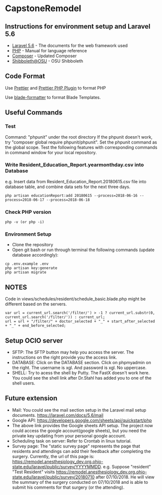 # CapstoneRemodel

## Instructions for environment setup and Laravel 5.6

- [Laravel 5.6](https://laravel.com/docs/5.6) - The documents for the web framework used
- [PHP](http://us1.php.net/manual/en/langref.php) - Manual for language reference
- [Composer](https://getcomposer.org/download/) - Updated Composer
- [Shibboleth@OSU](https://webauth.service.ohio-state.edu/~shibboleth/) - OSU Shibboleth

## Code Format

Use [Prettier](https://github.com/prettier/prettier) and
[Prettier PHP Plugin](https://github.com/prettier/plugin-php)
to format PHP

Use [blade-formatter](https://www.npmjs.com/package/blade-formatter)
to format Blade Templates.

## Useful Commands

### Test

Command: "phpunit" under the root directory
If the phpunit doesn't work, try "composer global require phpunit/phpunit". Set the phpunit command as the global scope.
Test the following features with corresponding commands in command window for your local repository.

### Write Resident_Education_Report.yearmonthday.csv into Database

e.g. Insert data from Resident_Education_Report.20180615.csv file into database table, and combine data sets
for the next three days.

```
php artisan educationReport:add 20180615 --process=2018-06-16 --process=2018-06-17 --process=2018-06-18
```

### Check PHP version

```
php -v (or php -i)
```

### Environment Setup

- Clone the repository
- Open git bash or run through terminal the following commands (update database accordingly):

```
cp .env.example .env
php artisan key:generate
php artisan migrate
```

## NOTES

Code in views/schedules/resident/schedule_basic.blade.php might be different based on the servers.

```
var url = current_url.search('/filter/') > -1 ? current_url.substr(0, current_url.search('/filter/')) : current_url;
url = url + "/filter/" + doctor_selected + "_" + start_after_selected + "_" + end_before_selected;
```

## Setup OCIO server

- SFTP: The SFTP button may help you access the server. The instructions on the right provide you the access link.
- DATABASE: Click on the DATABASE section. Click on phpmyadmin on the right. The username is xgl. And password is xgl. No uppercase.
- SHELL: Try to acess the shell by Putty. The FastX doesn't work here. You could see the shell link after Dr.Stahl has added you to one of the shell users.

## Future extension

- Mail: You could see the mail section setup in the Laravel mail setup documents. https://laravel.com/docs/5.6/mail
- Google API: https://developers.google.com/sheets/api/quickstart/php
- The above link provides the Google sheets API setup. The project now could access the google account(google sheets), but you need the private key updating from your personal google account.
- Scheduling task on server: Refer to Crontab in linux tutorial.
- Survey page: The "static survey page" represents the page that residents and attendings can add their feedback after completing the surgery.
  Currently, the url of this page is: https://remodel.anesthesiology_dev.org.ohio-state.edu/laravel/public/survey/YYYYMMDD.
  e.g. Suppose "resident" "Test Resident" visits https://remodel.anesthesiology_dev.org.ohio-state.edu/laravel/public/survey/20180710 after 07/10/2018.
  He will view the summary of the surgery conducted on 07/10/2018 and is able to submit his comments for that surgery (or the attending).
